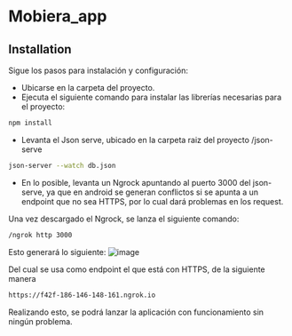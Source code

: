 # Mobiera_app

## Installation

Sigue los pasos para instalación y configuración:

* Ubicarse en la carpeta del proyecto.
* Ejecuta el siguiente comando para instalar las librerías necesarias para el proyecto:

```bash
npm install
```

* Levanta el Json serve, ubicado en la carpeta raiz del proyecto /json-serve

```bash
json-server --watch db.json  
```

* En lo posible, levanta un Ngrock apuntando al puerto 3000 del json-serve, ya que en android se generan conflictos si se apunta a un endpoint que no sea HTTPS, por lo cual dará problemas en los request.

Una vez descargado el Ngrock, se lanza el siguiente comando:

```bash
/ngrok http 3000 
```

Esto generará lo siguiente:
![image](https://user-images.githubusercontent.com/12545649/140411912-48bcf8cb-64cf-4b1c-a94e-fed432e9a73c.png)

Del cual se usa como endpoint el que está con HTTPS, de la siguiente manera

```bash
https://f42f-186-146-148-161.ngrok.io
```

Realizando esto, se podrá lanzar la aplicación con funcionamiento sin ningún problema.
